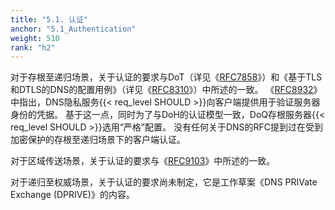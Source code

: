 ```yaml
---
title: "5.1. 认证"
anchor: "5.1_Authentication"
weight: 510
rank: "h2"
---
```


对于存根至递归场景，关于认证的要求与DoT（详见《[RFC7858](https://www.rfc-editor.org/info/rfc7858)》）和《基于TLS和DTLS的DNS的配置用例》（详见《[RFC8310](https://www.rfc-editor.org/info/rfc8310)》）中所述的一致。
《[RFC8932](https://www.rfc-editor.org/info/rfc8932)》中指出，DNS隐私服务{{< req_level SHOULD >}}向客户端提供用于验证服务器身份的凭据。
基于这一点，同时为了与DoH的认证模型一致，DoQ存根服务器{{< req_level SHOULD >}}选用“严格”配置。
没有任何关于DNS的RFC提到过在受到加密保护的存根至递归场景下的客户端认证。

对于区域传送场景，关于认证的要求与《[RFC9103](https://www.rfc-editor.org/info/rfc9103)》中所述的一致。

对于递归至权威场景，关于认证的要求尚未制定，它是工作草案《DNS PRIVate Exchange (DPRIVE)》的内容。
